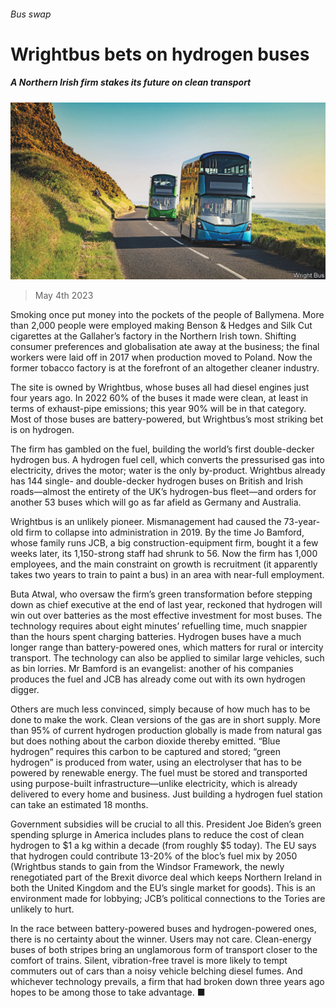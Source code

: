 ###### Bus swap

# Wrightbus bets on hydrogen buses 

##### A Northern Irish firm stakes its future on clean transport 

![image](images/20230506_BRP005.jpg) 

> May 4th 2023 

Smoking once put money into the pockets of the people of Ballymena. More than 2,000 people were employed making Benson &amp; Hedges and Silk Cut cigarettes at the Gallaher’s factory in the Northern Irish town. Shifting consumer preferences and globalisation ate away at the business; the final workers were laid off in 2017 when production moved to Poland. Now the former tobacco factory is at the forefront of an altogether cleaner industry. 

The site is owned by Wrightbus, whose buses all had diesel engines just four years ago. In 2022 60% of the buses it made were clean, at least in terms of exhaust-pipe emissions; this year 90% will be in that category. Most of those buses are battery-powered, but Wrightbus’s most striking bet is on hydrogen. 

The firm has gambled on the fuel, building the world’s first double-decker hydrogen bus. A hydrogen fuel cell, which converts the pressurised gas into electricity, drives the motor; water is the only by-product. Wrightbus already has 144 single- and double-decker hydrogen buses on British and Irish roads—almost the entirety of the UK’s hydrogen-bus fleet—and orders for another 53 buses which will go as far afield as Germany and Australia. 

Wrightbus is an unlikely pioneer. Mismanagement had caused the 73-year-old firm to collapse into administration in 2019. By the time Jo Bamford, whose family runs JCB, a big construction-equipment firm, bought it a few weeks later, its 1,150-strong staff had shrunk to 56. Now the firm has 1,000 employees, and the main constraint on growth is recruitment (it apparently takes two years to train to paint a bus) in an area with near-full employment. 

Buta Atwal, who oversaw the firm’s green transformation before stepping down as chief executive at the end of last year, reckoned that hydrogen will win out over batteries as the most effective investment for most buses. The technology requires about eight minutes’ refuelling time, much snappier than the hours spent charging batteries. Hydrogen buses have a much longer range than battery-powered ones, which matters for rural or intercity transport. The technology can also be applied to similar large vehicles, such as bin lorries. Mr Bamford is an evangelist: another of his companies produces the fuel and JCB has already come out with its own hydrogen digger.

Others are much less convinced, simply because of how much has to be done to make the  work. Clean versions of the gas are in short supply. More than 95% of current hydrogen production globally is made from natural gas but does nothing about the carbon dioxide thereby emitted. “Blue hydrogen” requires this carbon to be captured and stored; “green hydrogen” is produced from water, using an electrolyser that has to be powered by renewable energy. The fuel must be stored and transported using purpose-built infrastructure—unlike electricity, which is already delivered to every home and business. Just building a hydrogen fuel station can take an estimated 18 months. 

Government subsidies will be crucial to all this. President Joe Biden’s green spending splurge in America includes plans to reduce the cost of clean hydrogen to $1 a kg within a decade (from roughly $5 today). The EU says that hydrogen could contribute 13-20% of the bloc’s fuel mix by 2050 (Wrightbus stands to gain from the Windsor Framework, the newly renegotiated part of the Brexit divorce deal which keeps Northern Ireland in both the United Kingdom and the EU’s single market for goods). This is an environment made for lobbying; JCB’s political connections to the Tories are unlikely to hurt.

In the race between battery-powered buses and hydrogen-powered ones, there is no certainty about the winner. Users may not care. Clean-energy buses of both stripes bring an unglamorous form of transport closer to the comfort of trains. Silent, vibration-free travel is more likely to tempt commuters out of cars than a noisy vehicle belching diesel fumes. And whichever technology prevails, a firm that had broken down three years ago hopes to be among those to take advantage. ■


